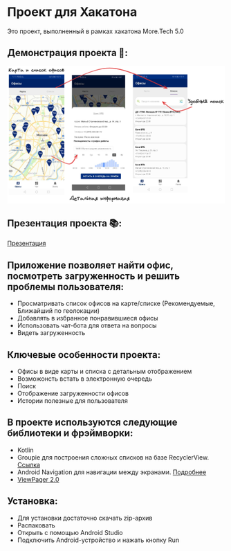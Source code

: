 # Проект для Хакатона
Это проект, выполненный в рамках хакатона More.Tech 5.0

## Демонстрация проекта 📌:
![Карта офисов](app/src/main/res/drawable/more.png)

## Презентация проекта 📚:
[Презентация](https://docs.google.com/presentation/d/1udXaKmAd1VcBymd7Stl-40qhBsJICpWVQ6fSk6LceRU/edit?usp=sharing)

## Приложение позволяет найти офис, посмотреть загруженность и решить проблемы пользователя:

- Просматривать список офисов на карте/списке (Рекомендуемые, Ближайший по геолокации)
- Добавлять в избранное понравившиеся офисы
- Использовать чат-бота для ответа на вопросы
- Видеть загруженность


## Ключевые особенности проекта:
- Офисы в виде карты и списка с детальным отображением
- Возможонсть встать в электронную очередь
- Поиск
- Отображение загруженности офисов
- Истории полезные для пользователя


## В проекте используются следующие библиотеки и фрэймворки:
- Kotlin
- Groupie для построения сложных списков на базе RecyclerView. [Ссылка](https://github.com/lisawray/groupie)
- Android Navigation для навигации между экранами. [Подробнее](https://developer.android.com/guide/navigation/navigation-getting-started)
- [ViewPager 2.0](https://developer.android.com/training/animation/vp2-migration)

## Установка:
- Для установки достаточно скачать zip-архив
- Распаковать
- Открыть с помощью Android Studio
- Подключить Android-устройство и нажать кнопку Run



